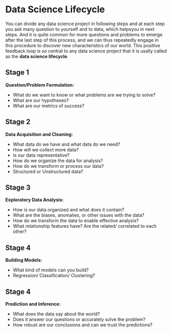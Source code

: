 
# Data Science Lifecycle

You can divide any data science project in following steps and at each step you ask many question to yourself and to data, which helpsyou in next steps. And it is quite common for more questions and problems to emerge after the last step of this process, and we can thus repeatedly engage in this procedure to discover new characteristics of our world. This positive feedback loop is so central to any data science project that it is usally called as the **data science lifecycle**.


## Stage 1

**Question/Problem Formulation:**
   * What do we want to know or what problems are we trying to solve?
   * What are our hypotheses?
   * What are our metrics of success?

## Stage 2

**Data Acquisition and Cleaning:**
   * What data do we have and what data do we need?
   * How will we collect more data?
   * Is our data representative?
   * How do we organize the data for analysis?
   * How do we transform or process our data?
   * Structured or Unstructured data?

## Stage 3

**Exploratory Data Analysis:**
   * How is our data organized and what does it contain?
   * What are the biases, anomalies, or other issues with the data?
   * How do we transform the data to enable effective analysis?
   * What relationship features have? Are the related/ correlated to each other?
   
## Stage 4
**Building Models:**
   * What kind of models can you build?
   * Regression/ Classification/ Clustering?

## Stage 4

**Prediction and Inference:**
   * What does the data say about the world?
   * Does it answer our questions or accurately solve the problem?
   * How robust are our conclusions and can we trust the predictions? 
